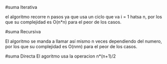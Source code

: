 #suma Iterativa

el algoritmo recorre n pasos ya que usa un ciclo que va i = 1 hatsa n, por los que su complejidad es O(n*n) para el peor de los casos.

#suma Recursiva

El algoritmo se manda a llamar así mismo n veces dependiendo del numero, por los que su complejidad es O(n*n*n) para el peor de los casos.

#suma Directa 
El agoritmo usa la operacion n*(n+1)/2
